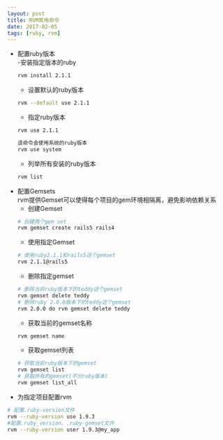 ```yaml
---
layout: post
title: RVM常用命令
date: 2017-02-05
tags: [ruby, rvm]
---
```

+ 配置ruby版本  
    -安装指定版本的ruby  
    ```bash  
    rvm install 2.1.1
    ```  
    - 设置默认的ruby版本  
    ```bash  
    rvm --default use 2.1.1
    ```
    - 指定ruby版本   
    ```bash  
    rvm use 2.1.1
    ```
    ```bash  
    该命令会使用系统的ruby版本
    rvm use system
    ```
    - 列举所有安装的ruby版本
    ```bash  
    rvm list
    ```
+ 配置Gemsets  
    rvm提供Gemset可以使得每个项目的gem环境相隔离，避免影响依赖关系  
    - 创建Gemset  
    ```bash  
    # 创建两个gem set
    rvm gemset create rails5 rails4
    ```
    - 使用指定Gemset  
    ```bash  
    # 使用ruby2.1.1和rails5这个gemset
    rvm 2.1.1@rails5
    ```
    - 删除指定gemset  
    ```bash  
    # 删除当前ruby版本下的teddy这个gemset  
    rvm gemset delete teddy
    # 删除ruby 2.0.0版本下的teddy这个gemset
    rvm 2.0.0 do rvm gemset delete teddy
    ```
    - 获取当前的gemset名称    
    ```bash  
    rvm gemset name
    ```
    - 获取gemset列表  
    ```bash  
    # 获取当前ruby版本下的gemset  
    rvm gemset list
    # 获取所有的gemset(不分ruby版本)
    rvm gemset list_all
    ```
+ 为指定项目配置rvm  
```bash  
# 配置.ruby-version文件
rvm --ruby-version use 1.9.3
#配置.ruby_version、.ruby-gemset文件
rvm --ruby-version user 1.9.3@my_app
```
